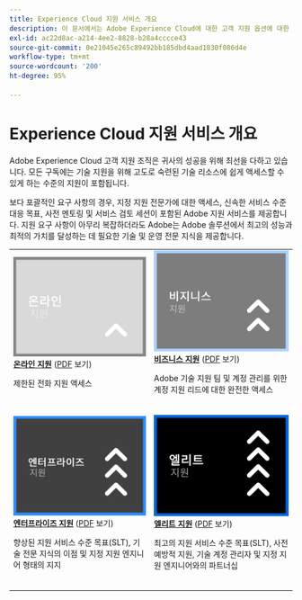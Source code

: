 ```yaml
---
title: Experience Cloud 지원 서비스 개요
description: 이 문서에서는 Adobe Experience Cloud에 대한 고객 지원 옵션에 대한 요약을 제공합니다. 온라인, 비즈니스, 엔터프라이즈, 엘리트 옵션을 포함합니다.
exl-id: ac22d8ac-a214-4ee2-8828-b28a4cccce43
source-git-commit: 0e21045e265c89492bb185dbd4aad1830f086d4e
workflow-type: tm+mt
source-wordcount: '200'
ht-degree: 95%

---
```


# Experience Cloud 지원 서비스 개요

Adobe Experience Cloud 고객 지원 조직은 귀사의 성공을 위해 최선을 다하고 있습니다. 모든 구독에는 기술 지원을 위해 고도로 숙련된 기술 리소스에 쉽게 액세스할 수 있게 하는 수준의 지원이 포함됩니다.

보다 포괄적인 요구 사항의 경우, 지정 지원 전문가에 대한 액세스, 신속한 서비스 수준 대응 목표, 사전 멘토링 및 서비스 검토 세션이 포함된 Adobe 지원 서비스를 제공합니다. 지원 요구 사항이 아무리 복잡하더라도 Adobe는 Adobe 솔루션에서 최고의 성능과 최적의 가치를 달성하는 데 필요한 기술 및 운영 전문 지식을 제공합니다.

<table style="table-layout:fixed">
<tr>
  <td>
    <a href="online.md">
    <img alt="온라인" src="assets/OnlineSupportThumbnail.png"/>
    </a>
    <div>
    <a href="online.md"><strong>온라인 지원</strong></a> (<a href="assets/OnlineSupportDatasheet.pdf" target="_blank">PDF</a> 보기)
    </div>
    <p>제한된 전화 지원 액세스</p>
    <br>
  </td>
  <td>
    <a href="business.md">
      <img alt="비즈니스" src="assets/BusinessSupportThumbnail.png">
    </a>
    <div>
    <a href="business.md"><strong>비즈니스 지원</strong></a> (<a href="assets/BusinessSupportDatasheet.pdf" target="_blank">PDF</a> 보기)
    </div>
    <p>Adobe 기술 지원 팀 및 계정 관리를 위한 계정 지원 리드에 대한 완전한 액세스</p>
    <br>
  </td>
</tr>
<tr>
  <td>
    <a href="enterprise.md">
    <img alt="엔터프라이즈" src="assets/EnterpriseSupportThumbnail.png"/>
    </a>
    <div>
    <a href="enterprise.md"><strong>엔터프라이즈 지원</strong></a> (<a href="assets/EnterpriseSupportDatasheet.pdf" target="_blank">PDF</a> 보기)
    </div>
    <p>향상된 지원 서비스 수준 목표(SLT), 기술 전문 지식의 이점 및 지정 지원 엔지니어 형태의 지지</p>
    <br>
  </td>
  <td>
    <a href="elite.md">
      <img alt="엘리트" src="assets/EliteSupportThumbnail.png">
    </a>
    <div>
    <a href="elite.md"><strong>엘리트 지원</strong></a> (<a href="assets/EliteSupportDatasheet.pdf" target="_blank">PDF</a> 보기)
    </div>
    <p>최고의 지원 서비스 수준 목표(SLT), 사전 예방적 지원, 기술 계정 관리자 및 지정 지원 엔지니어와의 파트너십</p>
    <br>
  </td>
</tr>
</table>

